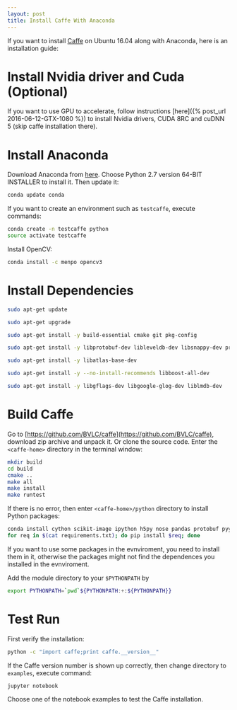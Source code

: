 ```yaml
---
layout: post
title: Install Caffe With Anaconda
---
```


If you want to install [Caffe](http://caffe.berkeleyvision.org/) on Ubuntu 16.04 along with Anaconda, here is an installation guide:


# Install Nvidia driver and Cuda (Optional)

If you want to use GPU to accelerate, follow instructions [here]({% post_url 2016-06-12-GTX-1080 %}) to install Nvidia drivers, CUDA 8RC and cuDNN 5 (skip caffe installation there).

# Install Anaconda

Download Anaconda from [here](https://www.continuum.io/downloads). Choose Python 2.7 version 64-BIT INSTALLER to install it. Then update it:

```bash
conda update conda
```

If you want to create an environment such as `testcaffe`, execute commands:

```bash
conda create -n testcaffe python
source activate testcaffe
```

Install OpenCV:

```bash
conda install -c menpo opencv3
```

# Install Dependencies

```bash
sudo apt-get update

sudo apt-get upgrade

sudo apt-get install -y build-essential cmake git pkg-config

sudo apt-get install -y libprotobuf-dev libleveldb-dev libsnappy-dev protobuf-compiler

sudo apt-get install -y libatlas-base-dev 

sudo apt-get install -y --no-install-recommends libboost-all-dev

sudo apt-get install -y libgflags-dev libgoogle-glog-dev liblmdb-dev
```

# Build Caffe

Go to [https://github.com/BVLC/caffe](https://github.com/BVLC/caffe), download zip archive and unpack it. Or clone the source code. Enter the `<caffe-home>` directory in the terminal window:

```bash
mkdir build
cd build
cmake ..
make all
make install
make runtest
```

If there is no error, then enter `<caffe-home>/python` directory to install Python packages:

```bash
conda install cython scikit-image ipython h5py nose pandas protobuf pyyaml jupyter
for req in $(cat requirements.txt); do pip install $req; done
```

If you want to use some packages in the evnviroment, you need to install them in it, otherwise the packages might not find the dependences you installed in the evnviroment.

Add the module directory to your `$PYTHONPATH` by 

```bash
export PYTHONPATH=`pwd`${PYTHONPATH:+:${PYTHONPATH}}
```

# Test Run

First verify the installation:

```bash
python -c "import caffe;print caffe.__version__"
```

If the Caffe version number is shown up correctly, then change directory to `examples`, execute command:

```bash
jupyter notebook
```

Choose one of the notebook examples to test the Caffe installation.



